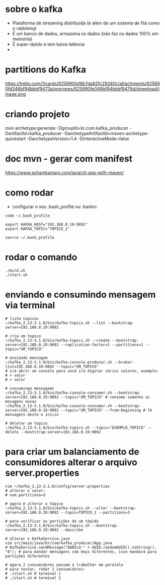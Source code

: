# sobre o kafka
- Plataforma de streaming distribuida (é além de um sistema de fila como o rabbitmq)
- É um banco de dados, armazena os dados (não faz os dados 100% em memória)
- É super rápido e tem baixa latência
- 


# partitions do Kafka
https://trello.com/1/cards/625890fa16b7da62fc29240c/attachments/625890fd346bf94bbbf9473a/previews/625890fe346bf94bbbf9476d/download/image.png

# criando projeto
mvn archetype:generate -DgroupId=br.com.kafka_producer -DartifactId=kafka_producer -DarchetypeArtifactId=maven-archetype-quickstart -DarchetypeVersion=1.4 -DinteractiveMode=false

# doc mvn - gerar com manifest
https://www.sohamkamani.com/java/cli-app-with-maven/


# como rodar
- configurar o seu .bash_profile ou .bashrc
```shell
code ~/.bash_profile

export KAFKA_HOST="192.168.0.19:9092"
export KAFKA_TOPIC="TOPICO_1"

source ~/.bash_profile
```

# rodar o comando
```shell
./buld.sh
./start.sh
```

# enviando e consumindo mensagem via terminal
```shell
# lista topicos
~/kafka_2.13-3.1.0/bin/kafka-topics.sh --list --bootstrap-server=192.168.0.19:9092

# cria um topico
~/kafka_2.13-3.1.0/bin/kafka-topics.sh --create --bootstrap-server=192.168.0.19:9092 --replication-factor=1 --partitions=1 --topic="UM_TOPICO"

# enviando mensagem
~/kafka_2.13-3.1.0/bin/kafka-console-producer.sh --broker-list=192.168.0.19:9092 --topic="UM_TOPICO"
# irá abrir um console para você irá digitar vários valores, exemplo:
# > valor
# > valor

# consumingo mensagems
~/kafka_2.13-3.1.0/bin/kafka-console-consumer.sh --bootstrap-server=192.168.0.19:9092 --topic="UM_TOPICO" # consome somente as mesagens novas
~/kafka_2.13-3.1.0/bin/kafka-console-consumer.sh --bootstrap-server=192.168.0.19:9092 --topic="UM_TOPICO" --from-beginning # lê mensagens deste o inicio

# deletar um topico
~/kafka_2.13-3.1.0/bin/kafka-topics.sh --topic="EXEMPLO_TOPICO" --delete --bootstrap-server=192.168.0.19:9092

```

# para criar um balanciamento de consumidores alterar o arquivo server.properties
```shell
vim ~/kafka_2.13-3.1.0/config/server.properties 
# alterar o valor: 
# num.partitions=3

# agora é alterar o tópico
~/kafka_2.13-3.1.0/bin/kafka-topics.sh --alter --bootstrap-server=192.168.0.19:9092 --topic=TOPICO_1 --partitions=3

# para verificar as partições de um tópido
~/kafka_2.13-3.1.0/bin/kafka-topics.sh --bootstrap-server=192.168.0.19:9092 --describe

# alterar o KafkaService.java
vim src/main/java/br/com/kafka_producer/App.java
# KafkaService.sendMessage("DANILO-" + UUID.randomUUID().toString(), "8"); # para mandar mensagens com keys diferentes, isso mandará para partições diferentes

# agora 2 consumidores passam a trabalhar em paralelo
# para testar, rodar 2 consumidores:
# ./start.sh # terminal 1
# ./start.sh # terminal 2
```

